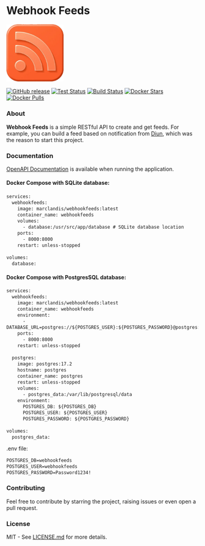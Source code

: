 <div markdown="1" style="max-width: 800px; margin: 0 auto;">

Webhook Feeds
=============

<p style="text-align:left;">
  <a href="https://github.com/marclandis/webhookfeeds">
    <img alt="Logo" src=".assets/logo.png" width="150px" />
  </a>
</p>

<p>
  <a href="https://github.com/marclandis/webhookfeeds/releases/latest"><img src="https://img.shields.io/github/release/marclandis/webhookfeeds.svg?style=flat-square" alt="GitHub release"></a>
  <a href="https://github.com/marclandis/webhookfeeds/actions?workflow=test"><img src="https://img.shields.io/github/actions/workflow/status/marclandis/webhookfeeds/test.yml?branch=main&label=test&logo=github&style=flat-square" alt="Test Status"></a>
  <a href="https://github.com/marclandis/webhookfeeds/actions?workflow=create-docker-image"><img src="https://img.shields.io/github/actions/workflow/status/marclandis/webhookfeeds/create-docker-image.yml?branch=main&label=build&logo=github&style=flat-square" alt="Build Status"></a>
  <a href="https://hub.docker.com/r/marclandis/webhookfeeds/"><img src="https://img.shields.io/docker/stars/marclandis/webhookfeeds.svg?style=flat-square&logo=docker" alt="Docker Stars"></a>
  <a href="https://hub.docker.com/r/marclandis/webhookfeeds/"><img src="https://img.shields.io/docker/pulls/marclandis/webhookfeeds.svg?style=flat-square&logo=docker" alt="Docker Pulls"></a>
</p>


### About

**Webhook Feeds** is a simple RESTful API to create and get feeds. For example, you can build a feed based on notification from [Diun](https://crazymax.dev/diun/), which was the reason to start this project.

### Documentation

[OpenAPI Documentation](/docs) is available when running the application.

#### Docker Compose with SQLite database:
```
services:
  webhookfeeds:
    image: marclandis/webhookfeeds:latest
    container_name: webhookfeeds
    volumes:
      - database:/usr/src/app/database # SQLite database location
    ports:
      - 8000:8000
    restart: unless-stopped

volumes:
  database:
```

#### Docker Compose with PostgresSQL database:
```
services:
  webhookfeeds:
    image: marclandis/webhookfeeds:latest
    container_name: webhookfeeds
    environment:
      - DATABASE_URL=postgres://${POSTGRES_USER}:${POSTGRES_PASSWORD}@postgres:5432/${POSTGRES_DB}
    ports:
      - 8000:8000
    restart: unless-stopped
    
  postgres:
    image: postgres:17.2
    hostname: postgres
    container_name: postgres
    restart: unless-stopped
    volumes:
      - postgres_data:/var/lib/postgresql/data
    environment:
      POSTGRES_DB: ${POSTGRES_DB}
      POSTGRES_USER: ${POSTGRES_USER}
      POSTGRES_PASSWORD: ${POSTGRES_PASSWORD}
      
volumes:
  postgres_data:
```
.env file:
```
POSTGRES_DB=webhookfeeds
POSTGRES_USER=webhookfeeds
POSTGRES_PASSWORD=Password1234!
```

### Contributing

Feel free to contribute by starring the project, raising issues or even open a pull request.

### License

MIT - See [LICENSE.md](./LICENSE.md) for more details.
</div>
